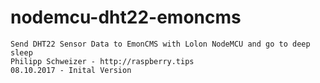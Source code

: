 # nodemcu-dht22-emoncms
    Send DHT22 Sensor Data to EmonCMS with Lolon NodeMCU and go to deep sleep
    Philipp Schweizer - http://raspberry.tips
    08.10.2017 - Inital Version
